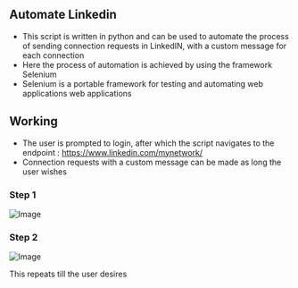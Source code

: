 ## Automate Linkedin ##
- This script is written in python and can be used to automate the process of sending connection requests in LinkedIN, with a custom message for each connection
- Here the process of automation is achieved by using the framework Selenium
- Selenium is a portable framework for testing and automating web applications web applications

## Working ##

- The user is prompted to login, after which the script navigates to the endpoint : https://www.linkedin.com/mynetwork/
- Connection requests with a custom message can be made as long the user wishes

### Step 1 ###
![Image](https://i.imgur.com/n3s5b2N.png)

### Step 2 ###
![Image](https://i.imgur.com/vsFLhvJ.png)

This repeats till the user desires
